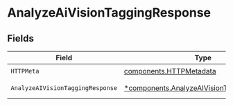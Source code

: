 # AnalyzeAiVisionTaggingResponse


## Fields

| Field                                                                                                   | Type                                                                                                    | Required                                                                                                | Description                                                                                             |
| ------------------------------------------------------------------------------------------------------- | ------------------------------------------------------------------------------------------------------- | ------------------------------------------------------------------------------------------------------- | ------------------------------------------------------------------------------------------------------- |
| `HTTPMeta`                                                                                              | [components.HTTPMetadata](../../models/components/httpmetadata.md)                                      | :heavy_check_mark:                                                                                      | N/A                                                                                                     |
| `AnalyzeAIVisionTaggingResponse`                                                                        | [*components.AnalyzeAIVisionTaggingResponse](../../models/components/analyzeaivisiontaggingresponse.md) | :heavy_minus_sign:                                                                                      | Analysis succeeded                                                                                      |